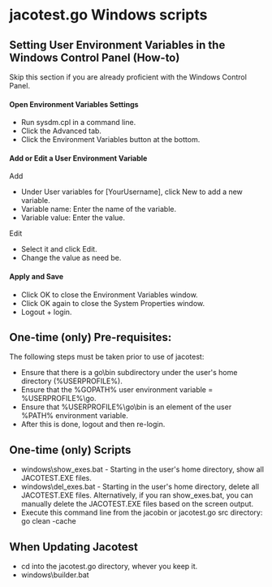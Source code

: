# jacotest.go Windows scripts

## Setting User Environment Variables in the Windows Control Panel (How-to)

Skip this section if you are already proficient with the Windows Control Panel.

#### Open Environment Variables Settings

* Run sysdm.cpl in a command line.
* Click the Advanced tab.
* Click the Environment Variables button at the bottom.

#### Add or Edit a User Environment Variable

Add
* Under User variables for [YourUsername], click New to add a new variable.
* Variable name: Enter the name of the variable.
* Variable value: Enter the value.

Edit
* Select it and click Edit.
* Change the value as need be.

#### Apply and Save
* Click OK to close the Environment Variables window.
* Click OK again to close the System Properties window.
* Logout + login.

## One-time (only) Pre-requisites:

The following steps must be taken prior to use of jacotest:

* Ensure that there is a go\bin subdirectory under the user's home directory (%USERPROFILE%).
* Ensure that the %GOPATH% user environment variable = %USERPROFILE%\go.
* Ensure that %USERPROFILE%\go\bin is an element of the user %PATH% environment variable.
* After this is done, logout and then re-login.

## One-time (only) Scripts

* windows\show_exes.bat - Starting in the user's home directory, show all JACOTEST.EXE files.
* windows\del_exes.bat - Starting in the user's home directory, delete all JACOTEST.EXE files. Alternatively, if you ran show_exes.bat, you can manually delete the JACOTEST.EXE files based on the screen output.
* Execute this command line from the jacobin or jacotest.go src directory: go clean -cache

## When Updating Jacotest

* cd into the jacotest.go directory, whever you keep it.
* windows\builder.bat

